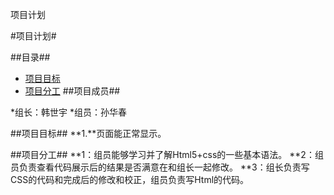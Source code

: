 项目计划

#项目计划#


##目录##


* [项目目标](#项目目标)
* [项目分工](#项目分工)
<a name = "项目成员"></a>
##项目成员##

*组长：韩世宇
*组员：孙华春


<a name = "项目目标"></a>
##项目目标##
**1.**页面能正常显示。

<a name ="项目分工"></a>
##项目分工##
**1：组员能够学习并了解Html5+css的一些基本语法。
**2：组员负责查看代码展示后的结果是否满意在和组长一起修改。
**3：组长负责写CSS的代码和完成后的修改和校正，组员负责写Html的代码。
